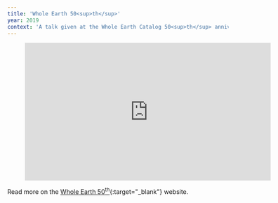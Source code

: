 ```yaml
---
title: 'Whole Earth 50<sup>th</sup>'
year: 2019
context: 'A talk given at the Whole Earth Catalog 50<sup>th</sup> anniversary celebration held in San Francisco in October of 2019'
---
```


<figure id="video">
  <iframe width="560" height="315" src="https://www.youtube-nocookie.com/embed/31mXWZAgCF4?controls=0&amp;start=3466" frameborder="0" allow="accelerometer; autoplay; encrypted-media; gyroscope; picture-in-picture" allowfullscreen></iframe>
</figure>

Read more on the [Whole Earth 50<sup>th</sup>](https://www.wholeearth50th.com/evening-program){:target="_blank"} website.

<script src="https://cdnjs.cloudflare.com/ajax/libs/jquery/3.0.0/jquery.min.js"></script>
<script src="/resources/scripts/jquery.fitvids.js"></script>
<script>
  $(document).ready(function(){
    $("#video").fitVids();
  });
</script>
